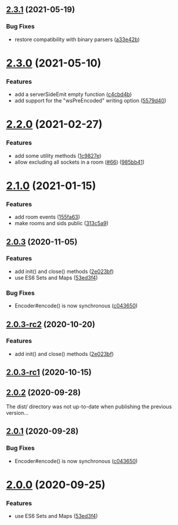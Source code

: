 ## [2.3.1](https://github.com/socketio/socket.io-adapter/compare/2.3.0...2.3.1) (2021-05-19)


### Bug Fixes

* restore compatibility with binary parsers ([a33e42b](https://github.com/socketio/socket.io-adapter/commit/a33e42bb7b935ccdd3688b4c305714b791ade0db))


# [2.3.0](https://github.com/socketio/socket.io-adapter/compare/2.2.0...2.3.0) (2021-05-10)


### Features

* add a serverSideEmit empty function ([c4cbd4b](https://github.com/socketio/socket.io-adapter/commit/c4cbd4ba2d8997f9ab8e06cfb631c8f9a43d16f1))
* add support for the "wsPreEncoded" writing option ([5579d40](https://github.com/socketio/socket.io-adapter/commit/5579d40c24d15f69e44246f788fb93beb367f994))


# [2.2.0](https://github.com/socketio/socket.io-adapter/compare/2.1.0...2.2.0) (2021-02-27)


### Features

* add some utility methods ([1c9827e](https://github.com/socketio/socket.io-adapter/commit/1c9827ec1136e24094295907efaf4d4e6c2fef2f))
* allow excluding all sockets in a room ([#66](https://github.com/socketio/socket.io-adapter/issues/66)) ([985bb41](https://github.com/socketio/socket.io-adapter/commit/985bb41fa2c04f17f1cf3a17c14ab9acde8947f7))


# [2.1.0](https://github.com/socketio/socket.io-adapter/compare/2.0.3...2.1.0) (2021-01-15)


### Features

* add room events ([155fa63](https://github.com/socketio/socket.io-adapter/commit/155fa6333a504036e99a33667dc0397f6aede25e))
* make rooms and sids public ([313c5a9](https://github.com/socketio/socket.io-adapter/commit/313c5a9fb60d913cd3a866001d67516399d8ee2f))


## [2.0.3](https://github.com/socketio/socket.io-adapter/compare/1.1.2...2.0.3) (2020-11-05)

### Features

* add init() and close() methods ([2e023bf](https://github.com/socketio/socket.io-adapter/commit/2e023bf2b651e543a34147fab19497fbdb8bdb72))
* use ES6 Sets and Maps ([53ed3f4](https://github.com/socketio/socket.io-adapter/commit/53ed3f4099c073546c66d911a95171adcefc524c))

### Bug Fixes

* Encoder#encode() is now synchronous ([c043650](https://github.com/socketio/socket.io-adapter/commit/c043650f1c6e58b20364383103314ddc733e4615))



## [2.0.3-rc2](https://github.com/socketio/socket.io-adapter/compare/2.0.3-rc1...2.0.3-rc2) (2020-10-20)


### Features

* add init() and close() methods ([2e023bf](https://github.com/socketio/socket.io-adapter/commit/2e023bf2b651e543a34147fab19497fbdb8bdb72))



## [2.0.3-rc1](https://github.com/socketio/socket.io-adapter/compare/2.0.2...2.0.3-rc1) (2020-10-15)



## [2.0.2](https://github.com/socketio/socket.io-adapter/compare/2.0.1...2.0.2) (2020-09-28)

The dist/ directory was not up-to-date when publishing the previous version...



## [2.0.1](https://github.com/socketio/socket.io-adapter/compare/2.0.0...2.0.1) (2020-09-28)


### Bug Fixes

* Encoder#encode() is now synchronous ([c043650](https://github.com/socketio/socket.io-adapter/commit/c043650f1c6e58b20364383103314ddc733e4615))



# [2.0.0](https://github.com/socketio/socket.io-adapter/compare/1.1.2...2.0.0) (2020-09-25)


### Features

* use ES6 Sets and Maps ([53ed3f4](https://github.com/socketio/socket.io-adapter/commit/53ed3f4099c073546c66d911a95171adcefc524c))
